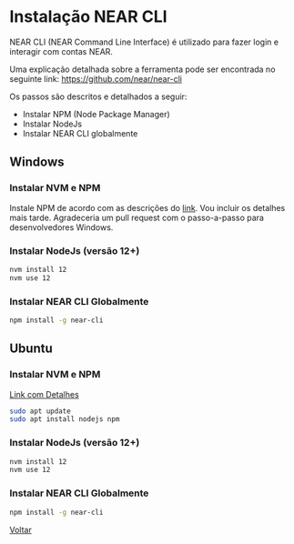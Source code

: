 # Instalação NEAR CLI

NEAR CLI (NEAR Command Line Interface) é utilizado para fazer login e interagir com contas NEAR.

Uma explicação detalhada sobre a ferramenta pode ser encontrada no seguinte link: https://github.com/near/near-cli

Os passos são descritos e detalhados a seguir:

 - Instalar NPM (Node Package Manager)
 - Instalar NodeJs
 - Instalar NEAR CLI globalmente


## Windows

### Instalar NVM e NPM

Instale NPM de acordo com as descrições do [link](https://github.com/near/near-cli). Vou incluir os detalhes mais tarde. Agradeceria um pull request com o passo-a-passo para desenvolvedores Windows.

### Instalar NodeJs (versão 12+)

```bash
nvm install 12
nvm use 12
```

### Instalar NEAR CLI Globalmente

```bash
npm install -g near-cli
```

## Ubuntu

### Instalar NVM e NPM

[Link com Detalhes](https://linuxize.com/post/how-to-install-node-js-on-ubuntu-20-04/)

```bash
sudo apt update
sudo apt install nodejs npm
```

### Instalar NodeJs (versão 12+)

```bash
nvm install 12
nvm use 12
```

### Instalar NEAR CLI Globalmente

```bash
npm install -g near-cli
```

[Voltar](https://github.com/On0n0k1/Tutorial_NEAR_Rust)
